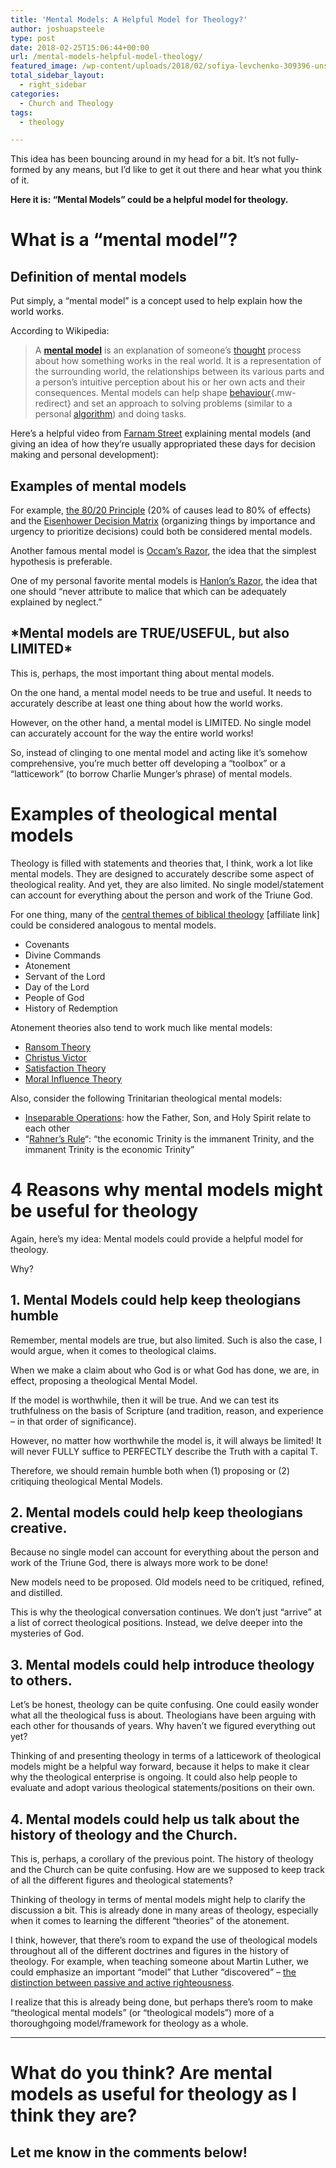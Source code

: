 ```yaml
---
title: 'Mental Models: A Helpful Model for Theology?'
author: joshuapsteele
type: post
date: 2018-02-25T15:06:44+00:00
url: /mental-models-helpful-model-theology/
featured_image: /wp-content/uploads/2018/02/sofiya-levchenko-309396-unsplash.jpg
total_sidebar_layout:
  - right_sidebar
categories:
  - Church and Theology
tags:
  - theology

---
```

This idea has been bouncing around in my head for a bit. It&#8217;s not fully-formed by any means, but I&#8217;d like to get it out there and hear what you think of it.

**Here it is: &#8220;Mental Models&#8221; could be a helpful model for theology.**

# What is a &#8220;mental model&#8221;?

## Definition of mental models

Put simply, a &#8220;mental model&#8221; is a concept used to help explain how the world works.

According to Wikipedia:

> A <a href="https://en.wikipedia.org/wiki/Mental_model" target="_blank" rel="noopener"><b>mental model</b></a> is an explanation of someone&#8217;s [thought][1] process about how something works in the real world. It is a representation of the surrounding world, the relationships between its various parts and a person&#8217;s intuitive perception about his or her own acts and their consequences. Mental models can help shape [behaviour][2]{.mw-redirect} and set an approach to solving problems (similar to a personal [algorithm][3]) and doing tasks.

Here&#8217;s a helpful video from <a href="https://www.fs.blog/mental-models/" target="_blank" rel="noopener">Farnam Street</a> explaining mental models (and giving an idea of how they&#8217;re usually appropriated these days for decision making and personal development):



## Examples of mental models

For example, [the 80/20 Principle][4] (20% of causes lead to 80% of effects) and the [Eisenhower Decision Matrix][5] (organizing things by importance and urgency to prioritize decisions) could both be considered mental models.

Another famous mental model is <a href="https://www.fs.blog/2017/05/mental-model-occams-razor/" target="_blank" rel="noopener">Occam&#8217;s Razor</a>, the idea that the simplest hypothesis is preferable.

One of my personal favorite mental models is <a href="https://www.fs.blog/2017/04/mental-model-hanlons-razor/" target="_blank" rel="noopener">Hanlon&#8217;s Razor</a>, the idea that one should &#8220;never attribute to malice that which can be adequately explained by neglect.&#8221;

## \*Mental models are TRUE/USEFUL, but also LIMITED\*

This is, perhaps, the most important thing about mental models.

On the one hand, a mental model needs to be true and useful. It needs to accurately describe at least one thing about how the world works.

However, on the other hand, a mental model is LIMITED. No single model can accurately account for the way the entire world works!

So, instead of clinging to one mental model and acting like it&#8217;s somehow comprehensive, you&#8217;re much better off developing a &#8220;toolbox&#8221; or a &#8220;latticework&#8221; (to borrow Charlie Munger&#8217;s phrase) of mental models.

# Examples of theological mental models

Theology is filled with statements and theories that, I think, work a lot like mental models. They are designed to accurately describe some aspect of theological reality. And yet, they are also limited. No single model/statement can account for everything about the person and work of the Triune God.

For one thing, many of the <a href="http://amzn.to/2F1gkgu" target="_blank" rel="noopener">central themes of biblical theology</a> [affiliate link] could be considered analogous to mental models.

  * Covenants
  * Divine Commands
  * Atonement
  * Servant of the Lord
  * Day of the Lord
  * People of God
  * History of Redemption

Atonement theories also tend to work much like mental models:

  * <a href="https://en.wikipedia.org/wiki/Ransom_theory_of_atonement" target="_blank" rel="noopener">Ransom Theory</a>
  * <a href="https://en.wikipedia.org/wiki/Christus_Victor" target="_blank" rel="noopener">Christus Victor</a>
  * <a href="https://en.wikipedia.org/wiki/Satisfaction_theory_of_atonement" target="_blank" rel="noopener">Satisfaction Theory</a>
  * <a href="https://en.wikipedia.org/wiki/Moral_influence_theory_of_atonement" target="_blank" rel="noopener">Moral Influence Theory</a>

Also, consider the following Trinitarian theological mental models:

  * <a href="https://zondervanacademic.com/blog/common-places-pro-nicene-theology-inseparable-operations/" target="_blank" rel="noopener">Inseparable Operations</a>: how the Father, Son, and Holy Spirit relate to each other
  * &#8220;<a href="https://en.wikipedia.org/wiki/Karl_Rahner#Economic_and_immanent_Trinity" target="_blank" rel="noopener">Rahner&#8217;s Rule</a>&#8220;: &#8220;the economic Trinity is the immanent Trinity, and the immanent Trinity is the economic Trinity&#8221;

# 4 Reasons why mental models might be useful for theology

<span style="font-family: -apple-system, BlinkMacSystemFont, 'Segoe UI', Roboto, Oxygen-Sans, Ubuntu, Cantarell, 'Helvetica Neue', sans-serif;">Again, here&#8217;s my idea: Mental models could provide a helpful model for theology. </span>

<span style="font-family: -apple-system, BlinkMacSystemFont, 'Segoe UI', Roboto, Oxygen-Sans, Ubuntu, Cantarell, 'Helvetica Neue', sans-serif;">Why? </span>

## 1. Mental Models could help keep theologians humble

Remember, mental models are true, but also limited. Such is also the case, I would argue, when it comes to theological claims.

When we make a claim about who God is or what God has done, we are, in effect, proposing a theological Mental Model.

If the model is worthwhile, then it will be true. And we can test its truthfulness on the basis of Scripture (and tradition, reason, and experience &#8211; in that order of significance).

However, no matter how worthwhile the model is, it will always be limited! It will never FULLY suffice to PERFECTLY describe the Truth with a capital T.

Therefore, we should remain humble both when (1) proposing or (2) critiquing theological Mental Models.

## 2. Mental models could help keep theologians creative.

Because no single model can account for everything about the person and work of the Triune God, there is always more work to be done!

New models need to be proposed. Old models need to be critiqued, refined, and distilled.

This is why the theological conversation continues. We don&#8217;t just &#8220;arrive&#8221; at a list of correct theological positions. Instead, we delve deeper into the mysteries of God.

## 3. Mental models could help introduce theology to others.

Let&#8217;s be honest, theology can be quite confusing. One could easily wonder what all the theological fuss is about. Theologians have been arguing with each other for thousands of years. Why haven&#8217;t we figured everything out yet?

Thinking of and presenting theology in terms of a latticework of theological models might be a helpful way forward, because it helps to make it clear why the theological enterprise is ongoing. It could also help people to evaluate and adopt various theological statements/positions on their own.

## 4. Mental models could help us talk about the history of theology and the Church.

This is, perhaps, a corollary of the previous point. The history of theology and the Church can be quite confusing. How are we supposed to keep track of all the different figures and theological statements?

Thinking of theology in terms of mental models might help to clarify the discussion a bit. This is already done in many areas of theology, especially when it comes to learning the different &#8220;theories&#8221; of the atonement.

I think, however, that there&#8217;s room to expand the use of theological models throughout all of the different doctrines and figures in the history of theology. For example, when teaching someone about Martin Luther, we could emphasize an important &#8220;model&#8221; that Luther &#8220;discovered&#8221; &#8211; <a href="https://en.wikipedia.org/wiki/The_two_kinds_of_righteousness" target="_blank" rel="noopener">the distinction between passive and active righteousness</a>.

I realize that this is already being done, but perhaps there&#8217;s room to make &#8220;theological mental models&#8221; (or &#8220;theological models&#8221;) more of a thoroughgoing model/framework for theology as a whole.

* * *

# What do you think? Are mental models as useful for theology as I think they are?

## Let me know in the comments below!

 [1]: https://en.wikipedia.org/wiki/Thought "Thought"
 [2]: https://en.wikipedia.org/wiki/Behaviour "Behaviour"
 [3]: https://en.wikipedia.org/wiki/Algorithm "Algorithm"
 [4]: https://joshuapsteele.com/80-20-approach-christian-life-2-reasons-christians-care-pareto-principle/
 [5]: https://joshuapsteele.com/prioritize-life-5-minutes-introduction-eisenhower-decision-matrix/